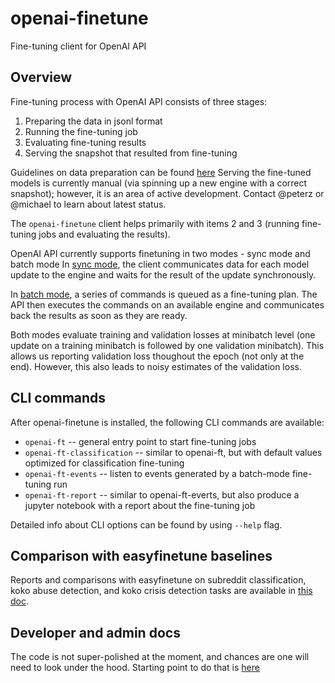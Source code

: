 # openai-finetune
Fine-tuning client for OpenAI API

## Overview
Fine-tuning process with OpenAI API consists of three stages:

1. Preparing the data in jsonl format
2. Running the fine-tuning job
3. Evaluating fine-tuning results
4. Serving the snapshot that resulted from fine-tuning


Guidelines on data preparation can be found [here](https://docs.google.com/document/d/1TiMS_dmZydHJszDTSdM6z1vVDgUvmwzAMDN-oB_uV8o/edit#heading=h.p5fblbn71xfs)
Serving the fine-tuned models is currently manual (via spinning up a new engine with a correct snapshot);
however, it is an area of active development. Contact @peterz or @michael to learn about latest status.

The `openai-finetune` client helps primarily with items 2 and 3 (running fine-tuning jobs and evaluating the results).

OpenAI API currently supports finetuning in two modes - sync mode and batch mode
In [sync mode](docs/sync_mode.md), the client communicates data for each model update to the engine and
waits for the result of the update synchronously.

In [batch mode](docs/batch_mode.md), a series of commands is queued as a fine-tuning plan.
The API then executes the commands on an available engine and communicates back the
results as soon as they are ready.

Both modes evaluate training and validation losses at minibatch level (one update on a training minibatch is followed
by one validation minibatch). This allows us reporting validation loss thoughout the epoch (not only at the end).
However, this also leads to noisy estimates of the validation loss.

## CLI commands
After openai-finetune is installed, the following CLI commands are available:

 - `openai-ft` -- general entry point to start fine-tuning jobs
 - `openai-ft-classification` -- similar to openai-ft, but with default values optimized for classification fine-tuning
 - `openai-ft-events` -- listen to events generated by a batch-mode fine-tuning run
 - `openai-ft-report` -- similar to openai-ft-everts, but also produce a jupyter notebook with a report about the fine-tuning job

Detailed info about CLI options can be found by using `--help` flag.

## Comparison with easyfinetune baselines
Reports and comparisons with easyfinetune on subreddit classification, koko abuse detection, and koko crisis detection tasks
are available in [this doc](https://docs.google.com/document/d/1wYvCJxVMewWn_JNTGWE4DATm1LapLEmwVACSS4fD7Po/edit?usp=sharing).

## Developer and admin docs
The code is not super-polished at the moment, and chances are one will need to look under the hood. Starting point to do
that is [here](docs/api_admin.md)
